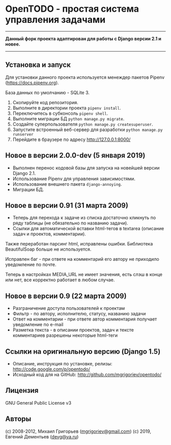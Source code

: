 
# OpenTODO - простая cистема управления задачами

---

**Данный форк проекта адаптирован для работы с Django версии 2.1 и новее.**

---

## Установка и запуск

Для установки данного проекта используется менеждер пакетов Pipenv (https://docs.pipenv.org).

База данных по умолчанию - SQLite 3.

1. Cкопируйте код репозитория.
2. Выполните в директории проекта `pipenv install`.
3. Переключитесь в субконсоль `pipenv shell`.
4. Выполните миграции БД `python manage.py migrate`.
5. Создайте суперпользователя `python manage.py createsuperuser`.
6. Запустите встроенный веб-сервер для разработки `python manage.py runserver`
7. Перейдите в браузере по адресу http://127.0.0.1:8000/

## Новое в версии 2.0.0-dev (5 января 2019)

+ Выполнен перенос кодовой базы для запуска на новейшей версии Django 2.1.
+ Использование Pipenv для управления зависимостями.
+ Использование внешнего пакета `django-annoying`.
+ Миграции БД.

## Новое в версии 0.91 (31 марта 2009)

+ Теперь для перехода к задаче из списка достаточно кликнуть по ряду таблицы (не обязательно по названию задачи).
+ Ссылки для автоматической вставки html-тегов в textarea (описание задач и проектов, комментарии).

Также переработан парсинг html, исправлены ошибки. Библиотека BeautifulSoap больше не используется.

Исправлен баг - при ответе на комментарий его автору не приходило уведомление по почте.

Теперь в настройках MEDIA_URL не имеет значения, есть слэш в конце или нет, все корректно работает в любом случае.


## Новое в версии 0.9 (22 марта 2009)

+ Разграничение доступа пользователей к проектам
+ Фильтр - по автору, исполнителю, статусу, названию задачи
+ Ответ на комментарии - при ответе автор комментария получает уведомление по e-mail
+ Разметка текста - в описании проектов, задач и тексте комментариев разрешены некоторые html-теги


## Ссылки на оригинальную версию (Django 1.5)

* Описание, инструкция по установке, релизы: http://code.google.com/p/opentodo/
* Исходный код для на GitHub: http://github.com/mgrigoriev/opentodo/


## Лицензия 

GNU General Public License v3

## Авторы

(c) 2008-2012, Михаил Григорьев (<mgrigoriev@gmail.com>)
(c) 2019, Евгений Дементьев (<devg@ya.ru>)

